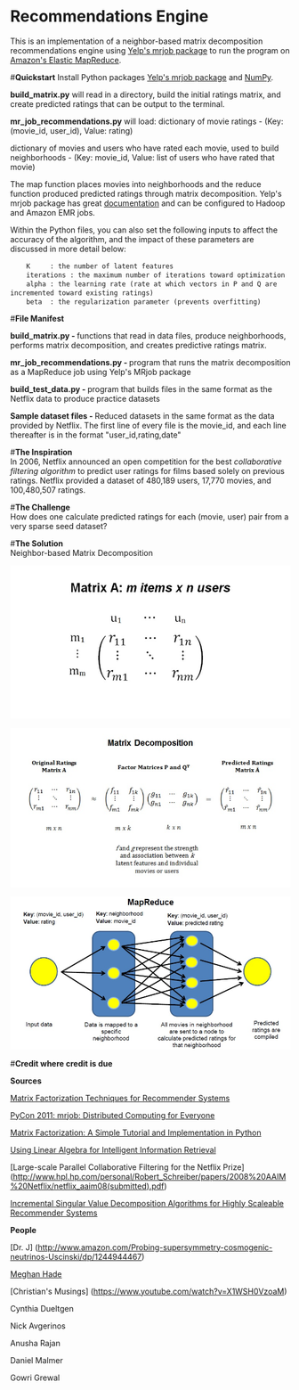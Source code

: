 <b>Recommendations Engine</b>
======================

This is an implementation of a neighbor-based matrix decomposition recommendations engine using [Yelp's mrjob package](https://github.com/Yelp/mrjob) to run the program on [Amazon's Elastic MapReduce](http://aws.amazon.com/elasticmapreduce/). 


#<b>Quickstart</b>
Install Python packages [Yelp's mrjob package](https://github.com/Yelp/mrjob) and [NumPy](http://www.numpy.org/). 

<b>build_matrix.py</b> will read in a directory, build the initial ratings matrix, and create predicted ratings that can be output to the terminal. 

<b>mr_job_recommendations.py</b> will load:
dictionary of movie ratings - (Key: (movie_id, user_id), Value: rating)

dictionary of movies and users who have rated each movie, used to build neighborhoods - (Key: movie_id, Value: list of users who have rated that movie) 

The map function places movies into neighborhoods and the reduce function produced predicted ratings through matrix decomposition. Yelp's mrjob package has great [documentation](https://pythonhosted.org/mrjob/) and can be configured to Hadoop and Amazon EMR jobs. 

Within the Python files, you can also set the following inputs to affect the accuracy of the algorithm, and the impact of these parameters are discussed in more detail below: 

	    K     : the number of latent features
	    iterations : the maximum number of iterations toward optimization
	    alpha : the learning rate (rate at which vectors in P and Q are incremented toward existing ratings)
	    beta  : the regularization parameter (prevents overfitting) 



#<b>File Manifest</b>

<b>build_matrix.py - </b> functions that read in data files, produce neighborhoods, performs matrix decomposition, and creates predictive ratings matrix. </br>

<b>mr_job_recommendations.py - </b> program that runs the matrix decomposition as a MapReduce job using Yelp's MRjob package</br>

<b>build_test_data.py - </b> program that builds files in the same format as the Netflix data to produce practice datasets</br> 

<b>Sample dataset files - </b> Reduced datasets in the same format as the data provided by Netflix. The first line of every file is the movie_id, and each line thereafter is in the format "user_id,rating,date" 



#<b>The Inspiration</b></br> 
In 2006, Netflix announced an open competition for the best <em>collaborative filtering algorithm</em> to predict user ratings for films based solely on previous ratings. Netflix provided a dataset of 480,189 users, 17,770 movies, and 100,480,507 ratings. 

#<b>The Challenge </b></br> 
How does one calculate predicted ratings for each (movie, user) pair from a very sparse seed dataset? 

#<b>The Solution </b></br> 
Neighbor-based Matrix Decomposition

![alt text](https://raw.githubusercontent.com/bnak/Recommendations_Engine/mrjob/static/matrix1.jpg)




![alt text](https://raw.githubusercontent.com/bnak/Recommendations_Engine/mrjob/static/matrix4.jpg)




![alt text](https://raw.githubusercontent.com/bnak/Recommendations_Engine/mrjob/static/MapReduce.jpg)



#<b>Credit where credit is due</b></br> 

<b>Sources</b>

[Matrix Factorization Techniques for Recommender Systems](https://datajobs.com/data-science-repo/Recommender-Systems-%5BNetflix%5D.pdf)

[PyCon 2011: mrjob: Distributed Computing for Everyone](http://blip.tv/pycon-us-videos-2009-2010-2011/pycon-2011-mrjob-distributed-computing-for-everyone-4898987/)

[Matrix Factorization: A Simple Tutorial and Implementation in Python](http://www.quuxlabs.com/blog/2010/09/matrix-factorization-a-simple-tutorial-and-implementation-in-python/)

[Using Linear Algebra for Intelligent Information Retrieval](http://lsirwww.epfl.ch/courses/dis/2003ws/papers/ut-cs-94-270.pdf)

[Large-scale Parallel Collaborative Filtering for the Netflix Prize] (http://www.hpl.hp.com/personal/Robert_Schreiber/papers/2008%20AAIM%20Netflix/netflix_aaim08(submitted).pdf)

[Incremental Singular Value Decomposition Algorithms for Highly Scaleable Recommender Systems](http://files.grouplens.org/papers/sarwar_SVD.pdf)



<b>People</b>

[Dr. J] (http://www.amazon.com/Probing-supersymmetry-cosmogenic-neutrinos-Uscinski/dp/1244944467)

[Meghan Hade](http://www.meghan.io/)

[Christian's Musings] (https://www.youtube.com/watch?v=X1WSH0VzoaM)

Cynthia Dueltgen

Nick Avgerinos

Anusha Rajan

Daniel Malmer

Gowri Grewal













